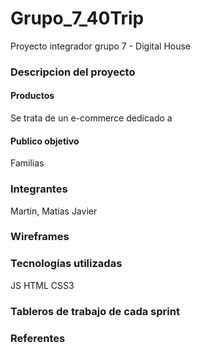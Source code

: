 # Grupo_7_40Trip
Proyecto integrador grupo 7 - Digital House

### Descripcion del proyecto

#### Productos

Se trata de un e-commerce dedicado a 

#### Publico objetivo

Familias

### Integrantes

Martin, Matias Javier


### Wireframes


### Tecnologías utilizadas

JS
HTML
CSS3

### Tableros de trabajo de cada sprint



### Referentes
